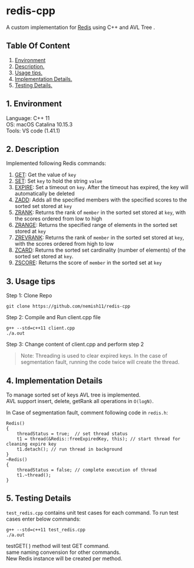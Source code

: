 
# redis-cpp
A custom implementation for [Redis](https://redis.io/) using C++ and AVL Tree .
<h2> Table Of Content </h2>

1. [ Environment ](#enviro)
2. [ Description. ](#desc)
3. [ Usage tips. ](#usage)
4. [ Implementation Details. ](#implementation)
5. [ Testing Details. ](#testing)

<a name="enviro"></a>
## 1. Environment
Language: C++ 11  <br/>
OS: macOS Catalina 10.15.3 </br>
Tools: VS code (1.41.1) 

<a name="desc"></a>
## 2. Description

Implemented following Redis commands:

1) [GET](https://redis.io/commands/get): Get the value of `key`
2) [SET](https://redis.io/commands/set): Set `key` to hold the string `value`
3) [EXPIRE](https://redis.io/commands/expire): Set a timeout on `key`. After the timeout has expired, the key will automatically be deleted
4) [ZADD](https://redis.io/commands/zadd): Adds all the specified members with the specified scores to the sorted set stored at `key`
5) [ZRANK](https://redis.io/commands/zrank): Returns the rank of `member` in the sorted set stored at `key`, with the scores ordered from low to high
6) [ZRANGE](https://redis.io/commands/zrange): Returns the specified range of elements in the sorted set stored at `key`
7) [ZREVRANK](https://redis.io/commands/zrevrank): Returns the rank of `member` in the sorted set stored at `key`, with the scores ordered from high to low
8) [ZCARD](https://redis.io/commands/zcard): Returns the sorted set cardinality (number of elements) of the sorted set stored at `key`.
9) [ZSCORE](https://redis.io/commands/zscore): Returns the score of `member` in the sorted set at `key`


<a name="usage"></a>
## 3. Usage tips

Step 1: Clone Repo

    git clone https://github.com/nemish11/redis-cpp

Step 2: Compile and Run client.cpp file

    g++ --std=c++11 client.cpp
    ./a.out

Step 3: Change content of client.cpp and perform step 2


>Note: Threading is used to clear expired keys. In the case of segmentation fault, running the code twice will create the thread.


<a name="implementation"></a>
## 4. Implementation Details

To manage sorted set of keys AVL tree is implemented. <br/>
AVL support insert, delete, getRank all operations in `O(logN)`. </br>

In Case of segmentation fault, comment following code in `redis.h`:

    Redis() 
    {        
        threadStatus = true;  // set thread status
        t1 = thread(&Redis::freeExpiredKey, this); // start thread for cleaning expire key 
        t1.detach(); // run thread in background
    }
    ~Redis()
    { 
        threadStatus = false; // complete execution of thread
        t1.~thread();
    } 


<a name="testing"></a>
## 5. Testing Details

`test_redis.cpp` contains unit test cases for each command. To run test cases enter below commands: <br>
    
    g++ --std=c++11 test_redis.cpp
    ./a.out

testGET( ) method will test GET command. <br/>
same naming convension for other commands. <br/>
New Redis instance will be created per method.
